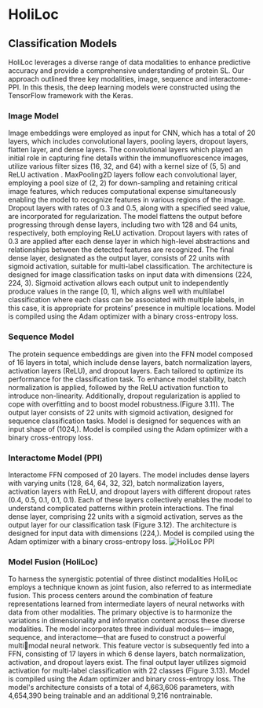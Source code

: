 # HoliLoc




## Classification Models 

  HoliLoc leverages a diverse range of data modalities to enhance predictive 
accuracy and provide a comprehensive understanding of protein SL. Our approach 
outlined three key modalities, image, sequence and interactome-PPI. In this thesis, 
the deep learning models were constructed using the TensorFlow framework with the 
Keras.

### Image Model

  Image embeddings were employed as input for CNN, which has a total of 20 
layers, which includes convolutional layers, pooling layers, dropout layers, flatten 
layer, and dense layers. The convolutional layers which played an initial role in 
capturing fine details within the immunofluorescence images, utilize various filter 
sizes (16, 32, and 64) with a kernel size of (5, 5) and ReLU activation . 
MaxPooling2D layers follow each convolutional layer, employing a pool size of (2, 
2) for down-sampling and retaining critical image features, which reduces 
computational expense simultaneously enabling the model to recognize features in 
various regions of the image. Dropout layers with rates of 0.3 and 0.5, along with a 
specified seed value, are incorporated for regularization. The model flattens the 
output before progressing through dense layers, including two with 128 and 64 units, 
respectively, both employing ReLU activation. Dropout layers with rates of 0.3 are 
applied after each dense layer in which high-level abstractions and relationships 
between the detected features are recognized. The final dense layer, designated as the 
output layer, consists of 22 units with sigmoid activation, suitable for multi-label 
classification. The architecture is designed for image classification tasks on input 
data with dimensions (224, 224, 3). Sigmoid activation allows each output unit to 
independently produce values in the range [0, 1], which aligns well with multilabel 
classification where each class can be associated with multiple labels, in this case, it 
is appropriate for proteins’ presence in multiple locations. Model is compiled using 
the Adam optimizer with a binary cross-entropy loss.



### Sequence Model

  The protein sequence embeddings are given into the FFN model composed of 
16 layers in total, which include dense layers, batch normalization layers, activation 
layers (ReLU), and dropout layers. Each tailored to optimize its performance for the 
classification task. To enhance model stability, batch normalization is applied, 
followed by the ReLU activation function to introduce non-linearity. Additionally, 
dropout regularization is applied to cope with overfitting and to boost model 
robustness.(Figure 3.11). The output layer consists of 22 units with sigmoid 
activation, designed for sequence classification tasks. Model is designed for 
sequences with an input shape of (1024,). Model is compiled using the Adam 
optimizer with a binary cross-entropy loss.

### Interactome Model (PPI)

  Interactome FFN composed of 20 layers. The model includes dense layers 
with varying units (128, 64, 64, 32, 32), batch normalization layers, activation layers 
with ReLU, and dropout layers with different dropout rates (0.4, 0.5, 0.1, 0.1, 0.1). 
Each of these layers collectively enables the model to understand complicated 
patterns within protein interactions. The final dense layer, comprising 22 units with a 
sigmoid activation, serves as the output layer for our classification task (Figure 3.12). 
The architecture is designed for input data with dimensions (224,). Model is 
compiled using the Adam optimizer with a binary cross-entropy loss. ![HoliLoc PPI](https://github.com/ecemecemk/HoliLoc/blob/main/holiloc_PPI.svg)



### Model Fusion (HoliLoc)

  To harness the synergistic potential of three distinct modalities HoliLoc 
employs a technique known as joint fusion, also referred to as intermediate fusion. 
This process centers around the combination of feature representations learned from 
intermediate layers of neural networks with data from other modalities. The primary 
objective is to harmonize the variations in dimensionality and information content 
across these diverse modalities. The model incorporates three individual modules—
image, sequence, and interactome—that are fused to construct a powerful multimodal neural network. 
This feature vector is subsequently fed into a FFN, consisting 
of 17 layers in which 6 dense layers, batch normalization, activation, and dropout 
layers exist. The final output layer utilizes sigmoid activation for multi-label 
classification with 22 classes (Figure 3.13). Model is compiled using the Adam 
optimizer and binary cross-entropy loss. The model's architecture consists of a total 
of 4,663,606 parameters, with 4,654,390 being trainable and an additional 9,216 nontrainable.
